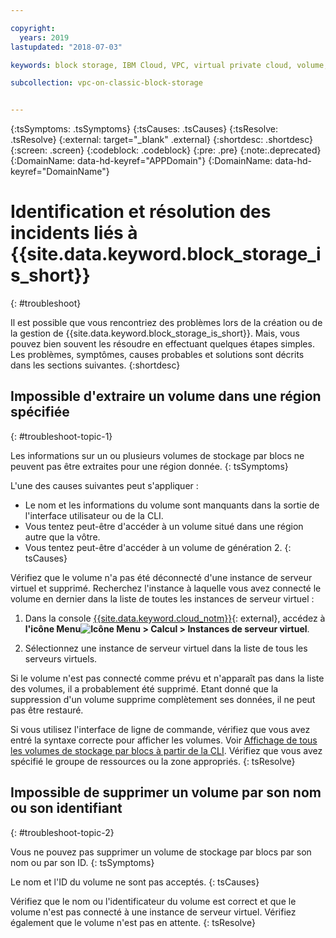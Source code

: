 ```yaml
---

copyright:
  years: 2019
lastupdated: "2018-07-03"

keywords: block storage, IBM Cloud, VPC, virtual private cloud, volume, data storage, troubleshooting, troubleshoot

subcollection: vpc-on-classic-block-storage


---
```


{:tsSymptoms: .tsSymptoms}
{:tsCauses: .tsCauses}
{:tsResolve: .tsResolve}
{:external: target="_blank" .external}
{:shortdesc: .shortdesc}
{:screen: .screen}
{:codeblock: .codeblock}
{:pre: .pre}
{:note:.deprecated}
{:DomainName: data-hd-keyref="APPDomain"}
{:DomainName: data-hd-keyref="DomainName"}

# Identification et résolution des incidents liés à {{site.data.keyword.block_storage_is_short}}
{: #troubleshoot}

Il est possible que vous rencontriez des problèmes lors de la création ou de la gestion de {{site.data.keyword.block_storage_is_short}}. Mais, vous pouvez bien souvent les résoudre en effectuant quelques étapes simples. Les problèmes, symptômes, causes probables et solutions sont décrits dans les sections suivantes.
{:shortdesc}

## Impossible d'extraire un volume dans une région spécifiée
{: #troubleshoot-topic-1}

Les informations sur un ou plusieurs volumes de stockage par blocs ne peuvent pas être extraites pour une région donnée.
{: tsSymptoms}

L'une des causes suivantes peut s'appliquer :

* Le nom et les informations du volume sont manquants dans la sortie de l'interface utilisateur ou de la CLI.
* Vous tentez peut-être d'accéder à un volume situé dans une région autre que la vôtre.
* Vous tentez peut-être d'accéder à un volume de génération 2.
{: tsCauses}

Vérifiez que le volume n'a pas été déconnecté d'une instance de serveur virtuel et supprimé. Recherchez l'instance à laquelle vous avez connecté le volume en dernier dans la liste de toutes les instances de serveur virtuel :

1. Dans la console [{{site.data.keyword.cloud_notm}}](https://{DomainName}/vpc){: external}, accédez à **l'icône Menu![Icône Menu](../../icons/icon_hamburger.svg) > Calcul > Instances de serveur virtuel**.

1. Sélectionnez une instance de serveur virtuel dans la liste de tous les serveurs virtuels.

Si le volume n'est pas connecté comme prévu et n'apparaît pas dans la liste des volumes, il a probablement été supprimé.  Etant donné que la suppression d'un volume supprime complètement ses données, il ne peut pas être restauré.  

Si vous utilisez l'interface de ligne de commande, vérifiez que vous avez entré la syntaxe correcte pour afficher les volumes. Voir [Affichage de tous les volumes de stockage par blocs à partir de la CLI](/docs/vpc-on-classic-block-storage?topic=vpc-on-classic-block-storage-attaching-block-storage-cli). Vérifiez que vous avez spécifié le groupe de ressources ou la zone appropriés.
{: tsResolve}

## Impossible de supprimer un volume par son nom ou son identifiant
{: #troubleshoot-topic-2}

Vous ne pouvez pas supprimer un volume de stockage par blocs par son nom ou par son ID.
{: tsSymptoms}

Le nom et l'ID du volume ne sont pas acceptés.
{: tsCauses}

Vérifiez que le nom ou l'identificateur du volume est correct et que le volume n'est pas connecté à une instance de serveur virtuel. Vérifiez également que le volume n'est pas en attente.
{: tsResolve}
